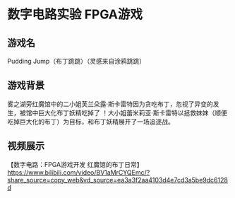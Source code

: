 # 数字电路实验 FPGA游戏

## 游戏名

Pudding Jump（布丁跳跳）（灵感来自涂鸦跳跳）

## 游戏背景

雾之湖旁红魔馆中的二小姐芙兰朵露·斯卡雷特因为贪吃布丁，忽视了异变的发生，被馆中巨大化布丁妖精吃掉了 ！大小姐蕾米莉亚·斯卡雷特以拯救妹妹（顺便吃掉巨大化的布丁）为目标，和布丁妖精展开了一场追逐战。

## 视频展示

【数字电路：FPGA游戏开发 红魔馆的布丁日常】 https://www.bilibili.com/video/BV1aMrCYQEmc/?share_source=copy_web&vd_source=ea3a3f2aa4103d4e7cd3a5be9dc6128d
